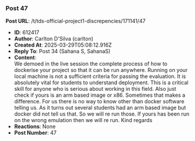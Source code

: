 ### Post 47
**Post URL**: /t/tds-official-project1-discrepencies/171141/47
- **ID**: 612417
- **Author**: Carlton D'Silva (carlton)
- **Created At**: 2025-03-29T05:08:12.916Z
- **Reply To**: Post 34 (Sahana S, SahanaS)
- **Content**:  
  We demoed in the live session the complete process of how to dockerise your project so that it can be run anywhere. Running on your local machine is not a sufficient criteria for passing the evaluation. It is absolutely vital for students to understand deployment. This is a critical skill for anyone who is serious about working in this field.
Also just check if yours is an arm based image or x86. Sometimes that makes a difference. For us there is no way to know other than docker software telling us. As it turns out several students had an arm based image but docker did not tell us that. So we will re run those.
If yours has been run on the wrong emulation then we will re run.
Kind regards
- **Reactions**: None
- **Post Number**: 47

